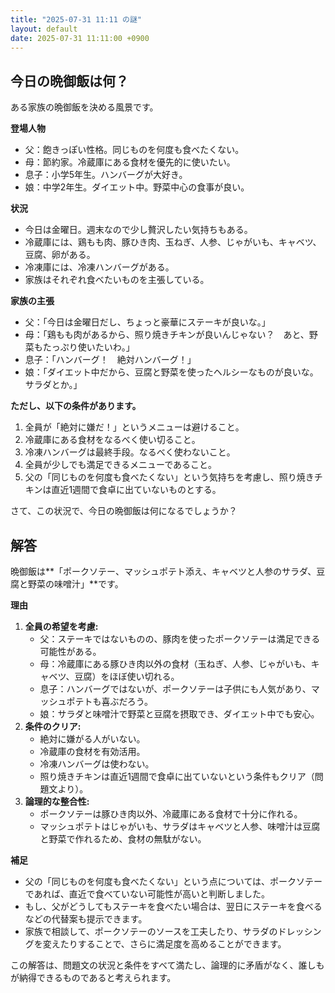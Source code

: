 ```yaml
---
title: "2025-07-31 11:11 の謎"
layout: default
date: 2025-07-31 11:11:00 +0900
---
```

## 今日の晩御飯は何？

ある家族の晩御飯を決める風景です。

**登場人物**

*   父：飽きっぽい性格。同じものを何度も食べたくない。
*   母：節約家。冷蔵庫にある食材を優先的に使いたい。
*   息子：小学5年生。ハンバーグが大好き。
*   娘：中学2年生。ダイエット中。野菜中心の食事が良い。

**状況**

*   今日は金曜日。週末なので少し贅沢したい気持ちもある。
*   冷蔵庫には、鶏もも肉、豚ひき肉、玉ねぎ、人参、じゃがいも、キャベツ、豆腐、卵がある。
*   冷凍庫には、冷凍ハンバーグがある。
*   家族はそれぞれ食べたいものを主張している。

**家族の主張**

*   父：「今日は金曜日だし、ちょっと豪華にステーキが良いな。」
*   母：「鶏もも肉があるから、照り焼きチキンが良いんじゃない？　あと、野菜もたっぷり使いたいわ。」
*   息子：「ハンバーグ！　絶対ハンバーグ！」
*   娘：「ダイエット中だから、豆腐と野菜を使ったヘルシーなものが良いな。サラダとか。」

**ただし、以下の条件があります。**

1.  全員が「絶対に嫌だ！」というメニューは避けること。
2.  冷蔵庫にある食材をなるべく使い切ること。
3.  冷凍ハンバーグは最終手段。なるべく使わないこと。
4.  全員が少しでも満足できるメニューであること。
5.  父の「同じものを何度も食べたくない」という気持ちを考慮し、照り焼きチキンは直近1週間で食卓に出ていないものとする。

さて、この状況で、今日の晩御飯は何になるでしょうか？

## 解答

晩御飯は**「ポークソテー、マッシュポテト添え、キャベツと人参のサラダ、豆腐と野菜の味噌汁」**です。

**理由**

1.  **全員の希望を考慮:**
    *   父：ステーキではないものの、豚肉を使ったポークソテーは満足できる可能性がある。
    *   母：冷蔵庫にある豚ひき肉以外の食材（玉ねぎ、人参、じゃがいも、キャベツ、豆腐）をほぼ使い切れる。
    *   息子：ハンバーグではないが、ポークソテーは子供にも人気があり、マッシュポテトも喜ぶだろう。
    *   娘：サラダと味噌汁で野菜と豆腐を摂取でき、ダイエット中でも安心。
2.  **条件のクリア:**
    *   絶対に嫌がる人がいない。
    *   冷蔵庫の食材を有効活用。
    *   冷凍ハンバーグは使わない。
    *   照り焼きチキンは直近1週間で食卓に出ていないという条件もクリア（問題文より）。
3.  **論理的な整合性:**
    *   ポークソテーは豚ひき肉以外、冷蔵庫にある食材で十分に作れる。
    *   マッシュポテトはじゃがいも、サラダはキャベツと人参、味噌汁は豆腐と野菜で作れるため、食材の無駄がない。

**補足**

*   父の「同じものを何度も食べたくない」という点については、ポークソテーであれば、直近で食べていない可能性が高いと判断しました。
*   もし、父がどうしてもステーキを食べたい場合は、翌日にステーキを食べるなどの代替案も提示できます。
*   家族で相談して、ポークソテーのソースを工夫したり、サラダのドレッシングを変えたりすることで、さらに満足度を高めることができます。

この解答は、問題文の状況と条件をすべて満たし、論理的に矛盾がなく、誰しもが納得できるものであると考えられます。
